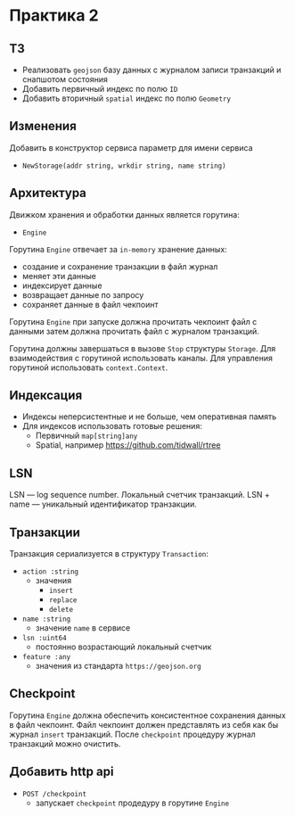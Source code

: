 # Практика 2

## ТЗ

- Реализовать `geojson` базу данных с журналом записи транзакций и снапшотом состояния
- Добавить первичный индекс по полю `ID`
- Добавить вторичный `spatial` индекс по полю `Geometry`

## Изменения

Добавить в конструктор сервиса параметр для имени сервиса
- `NewStorage(addr string, wrkdir string, name string)`

## Архитектура

Движком хранения и обработки данных является горутина:
- `Engine`

Горутина `Engine` отвечает за `in-memory` хранение данных:
- создание и сохранение транзакции в файл журнал
- меняет эти данные
- индексирует данные
- возвращает данные по запросу
- сохраняет данные в файл чекпоинт

Горутина `Engine` при запуске должна прочитать чекпоинт файл с данными затем должна прочитать файл с журналом транзакций.

Горутина должны завершаться в вызове `Stop` структуры `Storage`.
Для взаимодействия с горутиной использовать каналы.
Для управления горутиной использовать `context.Context`.

## Индексация

- Индексы неперсистентные и не больше, чем оперативная память
- Для индексов использовать готовые решения:
  - Первичный `map[string]any`
  - Spatial, например https://github.com/tidwall/rtree

## LSN

LSN — log sequence number. Локальный счетчик транзакций.
LSN + name — уникальный идентификатор транзакции.

## Транзакции

Транзакция сериализуется в структуру `Transaction`:
- `action :string`
  - значения
    - `insert`
    - `replace`
    - `delete`
- `name :string`
  - значение `name` в сервисе
- `lsn :uint64`
  - постоянно возрастающий локальный счетчик
- `feature :any`
  - значения из стандарта `https://geojson.org`

## Checkpoint

Горутина `Engine` должна обеспечить консистентное сохранения данных в файл чекпоинт.
Файл чекпоинт должен представлять из себя как бы журнал `insert` транзакций.
После `checkpoint` процедуру журнал транзакций можно очистить.

## Добавить http api

- `POST /checkpoint`
  - запускает `checkpoint` продедуру в горутине `Engine`
